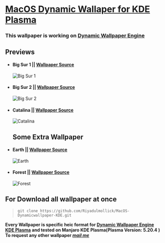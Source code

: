 # [MacOS Dynamic Wallaper for KDE Plasma](https://github.com/Riyadulmollick/MacOS-Dynamicwallpaper-KDE)

### **This wallpaper is working on [Dynamic Wallpaper Engine](https://github.com/zzag/plasma5-wallpapers-dynamic)**
## Previews

  - #### Big Sur 1 || [Wallpaper Source](https://dynamicwallpaper.club/wallpaper/boc339cw3n)
    ![Big Sur 1](https://i.ibb.co/r0Y5LCJ/bigsur1.gif)

  - #### Big Sur 2 || [Wallpaper Source](https://dynamicwallpaper.club/wallpaper/uigtr08t5)
    ![Big Sur 2](https://i.ibb.co/yp7wQSX/bigsur2.gif)

  - #### Catalina || [Wallpaper Source](https://dynamicwallpaper.club/wallpaper/v5y04cx6k9k)
    ![Catalina](https://i.ibb.co/4Sg4w80/catalina.gif)

    ## **Some Extra Wallpaper**
  - #### Earth || [Wallpaper Source](https://dynamicwallpaper.club/wallpaper/ci7xe3twgfv)
    ![Earth](https://i.ibb.co/DVjg4jg/earth.gif)

  - #### Forest || [Wallpaper Source](https://dynamicwallpaper.club/wallpaper/hqzkn6nai0f)
    ![Forest](https://i.ibb.co/9nm22vw/Forest.gif)  

## For Download all wallpaper at once
>`` git clone https://github.com/Riyadulmollick/MacOS-Dynamicwallpaper-KDE.git ``

**Every Wallpaper is specific heic format for [Dynamic Wallpaper Engine KDE Plasma](https://github.com/zzag/plasma5-wallpapers-dynamic) and tested on Manjaro KDE Plasma(Plasma Version: 5.20.4 )**
**To request any other wallpaper _[mail me](mailto:riyadul2000@yahoo.com)_** 
